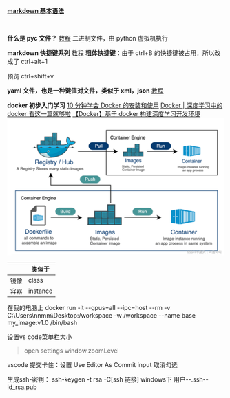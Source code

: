 [**markdown 基本语法**](https://blog.csdn.net/w11111xxxl/article/details/140783343)

```mermaid


```

**什么是 pyc 文件？**
[教程](https://blog.csdn.net/answer3lin/article/details/87374093)
二进制文件，由 python 虚拟机执行

**markdown 快捷键系列**
[教程](https://blog.csdn.net/i_Satan/article/details/134693813)
**粗体快捷键**：由于 ctrl+B 的快捷键被占用，所以改成了 ctrl+alt+1

预览 ctrl+shift+v

**yaml 文件，也是一种键值对文件，类似于 xml，json**
[教程](https://zhuanlan.zhihu.com/p/60747338)

**docker 初步入门学习**
[10 分钟学会 Docker 的安装和使用](https://blog.csdn.net/yohnyang/article/details/138435593)
[Docker | 深度学习中的 docker 看这一篇就够啦](https://blog.csdn.net/weixin_44649780/article/details/128327264)
[【Docker】基于 docker 构建深度学习开发环境](https://blog.csdn.net/u011119817/article/details/110386437)
<img src="docker.png" alt="alt text" width="800"/>

|      | 类似于   |
| ---- | -------- |
| 镜像 | class    |
| 容器 | instance |

在我的电脑上
docker run -it --gpus=all --ipc=host --rm -v C:\Users\nnmm\Desktop:/workspace -w /workspace --name base my_image:v1.0 /bin/bash

设置vs code菜单栏大小
>open settings
 window.zoomLevel

vscode 提交卡住：设置 Use Editor As Commit input 取消勾选

生成ssh-密钥：
ssh-keygen -t rsa -C[ssh 链接]
windows下 用户--.ssh--id_rsa.pub


